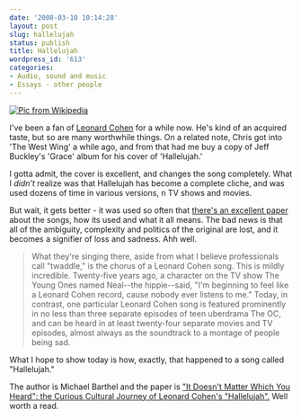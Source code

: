 ```yaml
---
date: '2008-03-10 10:14:28'
layout: post
slug: hallelujah
status: publish
title: Hallelujah
wordpress_id: '613'
categories:
- Audio, sound and music
- Essays - other people
---
```


[![Pic from Wikipedia](http://www.phfactor.net/wp-pics/220px-LeonardCohen1969.jpg)](http://en.wikipedia.org/wiki/Leonard_cohen)

I've been a fan of [Leonard Cohen](http://en.wikipedia.org/wiki/Leonard_cohen) for a while now. He's kind of an acquired taste, but  so are many worthwhile things. On a related note, Chris got into 'The West Wing' a while ago, and from that had me buy a copy of Jeff Buckley's 'Grace' album for his cover of 'Hallelujah.'

I gotta admit, the cover is excellent, and changes the song completely. What I _didn't_ realize was that  Hallelujah has become a complete cliche, and was used dozens of time in various versions, n TV shows and movies.

But wait, it gets better - it was used so often that [there's an excellent paper](http://www.clapclap.org/2007/04/hallelujah.html) about the songs, how its used and what it all means. The bad news is that all of the ambiguity, complexity and politics of the original are lost, and it becomes a signifier of loss and sadness. Ahh well.


> What they're singing there, aside from what I believe professionals call "twaddle," is the chorus of a Leonard Cohen song. This is mildly incredible. Twenty-five years ago, a character on the TV show The Young Ones named Neal--the hippie--said, "I'm beginning to feel like a Leonard Cohen record, cause nobody ever listens to me." Today, in contrast, one particular Leonard Cohen song is featured prominently in no less than three separate episodes of teen uberdrama The OC, and can be heard in at least twenty-four separate movies and TV episodes, almost always as the soundtrack to a montage of people being sad.

What I hope to show today is how, exactly, that happened to a song called "Hallelujah."



The author is Michael Barthel and the paper is ["It Doesn't Matter Which You Heard": the Curious Cultural Journey of Leonard Cohen's "Hallelujah".](http://www.clapclap.org/2007/04/hallelujah.html) Well worth a read.
